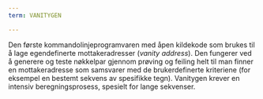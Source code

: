 ```yaml
---
term: VANITYGEN

---
```

Den første kommandolinjeprogramvaren med åpen kildekode som brukes til å lage egendefinerte mottakeradresser (*vanity address*). Den fungerer ved å generere og teste nøkkelpar gjennom prøving og feiling helt til man finner en mottakeradresse som samsvarer med de brukerdefinerte kriteriene (for eksempel en bestemt sekvens av spesifikke tegn). Vanitygen krever en intensiv beregningsprosess, spesielt for lange sekvenser.
